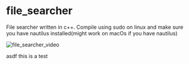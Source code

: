 # file_searcher
File searcher written in c++. Compile using sudo on linux and make sure you have nautilus installed(might work on macOs if you have nautilus)

![file_searcher_video](https://github.com/Luijika711/file_searcher/assets/88895321/bbef49fb-2852-469e-925d-1b139b6d8167)

asdf this is a test
